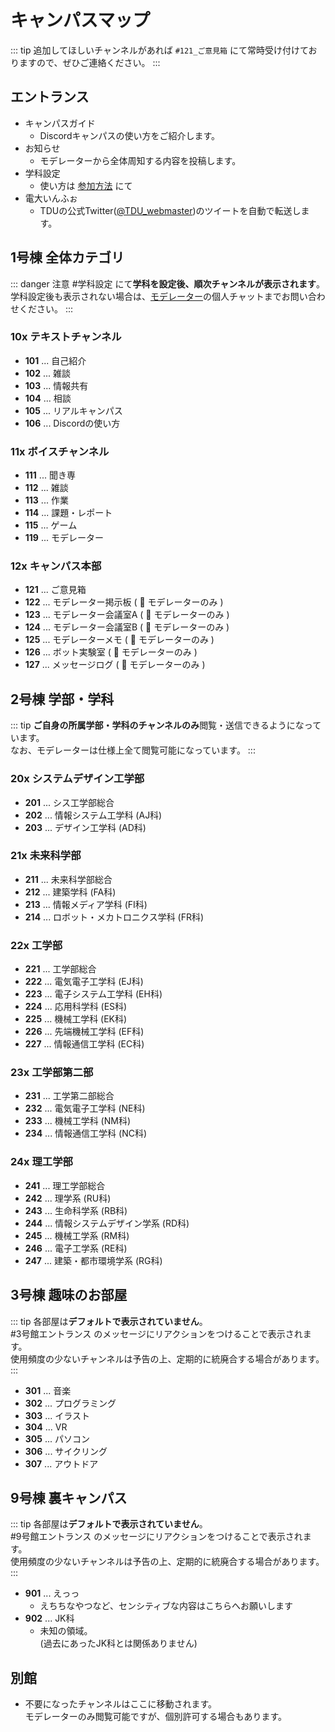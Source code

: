 # キャンパスマップ

::: tip
追加してほしいチャンネルがあれば `#121_ご意見箱` にて常時受け付けておりますので、ぜひご連絡ください。
:::

## エントランス

- キャンパスガイド
  - Discordキャンパスの使い方をご紹介します。
- お知らせ
  - モデレーターから全体周知する内容を投稿します。
- 学科設定
  - 使い方は [参加方法](/join) にて
- 電大いんふぉ
  - TDUの公式Twitter([@TDU_webmaster](https://twitter.com/TDU_webmaster))のツイートを自動で転送します。

## 1号棟 全体カテゴリ

::: danger 注意
#学科設定 にて**学科を設定後、順次チャンネルが表示されます**。  
学科設定後も表示されない場合は、[モデレーター](/about#モデレーター)の個人チャットまでお問い合わせください。
:::

### 10x テキストチャンネル

- **101** ... 自己紹介
- **102** ... 雑談
- **103** ... 情報共有
- **104** ... 相談
- **105** ... リアルキャンパス
- **106** ... Discordの使い方

### 11x ボイスチャンネル

- **111** ... 聞き専
- **112** ... 雑談
- **113** ... 作業
- **114** ... 課題・レポート
- **115** ... ゲーム
- **119** ... モデレーター

### 12x キャンパス本部

- **121** ... ご意見箱
- **122** ... モデレーター掲示板 ( :no_entry_sign: モデレーターのみ )
- **123** ... モデレーター会議室A ( :no_entry_sign: モデレーターのみ )
- **124** ... モデレーター会議室B ( :no_entry_sign: モデレーターのみ )
- **125** ... モデレーターメモ ( :no_entry_sign: モデレーターのみ )
- **126** ... ボット実験室 ( :no_entry_sign: モデレーターのみ )
- **127** ... メッセージログ ( :no_entry_sign: モデレーターのみ )

## 2号棟 学部・学科

::: tip
**ご自身の所属学部・学科のチャンネルのみ**閲覧・送信できるようになっています。  
なお、モデレーターは仕様上全て閲覧可能になっています。
:::

### 20x システムデザイン工学部

- **201** ... シス工学部総合
- **202** ... 情報システム工学科 (AJ科)
- **203** ... デザイン工学科 (AD科)

### 21x 未来科学部

- **211** ... 未来科学部総合
- **212** ... 建築学科 (FA科)
- **213** ... 情報メディア学科 (FI科)
- **214** ... ロボット・メカトロニクス学科 (FR科)

### 22x 工学部

- **221** ... 工学部総合
- **222** ... 電気電子工学科 (EJ科)
- **223** ... 電子システム工学科 (EH科)
- **224** ... 応用科学科 (ES科)
- **225** ... 機械工学科 (EK科)
- **226** ... 先端機械工学科 (EF科)
- **227** ... 情報通信工学科 (EC科)

### 23x 工学部第二部

- **231** ... 工学第二部総合
- **232** ... 電気電子工学科 (NE科)
- **233** ... 機械工学科 (NM科)
- **234** ... 情報通信工学科 (NC科)

### 24x 理工学部

- **241** ... 理工学部総合
- **242** ... 理学系 (RU科)
- **243** ... 生命科学系 (RB科)
- **244** ... 情報システムデザイン学系 (RD科)
- **245** ... 機械工学系 (RM科)
- **246** ... 電子工学系 (RE科)
- **247** ... 建築・都市環境学系 (RG科)

## 3号棟 趣味のお部屋

::: tip
各部屋は**デフォルトで表示されていません**。  
#3号館エントランス のメッセージにリアクションをつけることで表示されます。  
使用頻度の少ないチャンネルは予告の上、定期的に統廃合する場合があります。
:::

- **301** ... 音楽
- **302** ... プログラミング
- **303** ... イラスト
- **304** ... VR
- **305** ... パソコン
- **306** ... サイクリング
- **307** ... アウトドア

## 9号棟 裏キャンパス

::: tip
各部屋は**デフォルトで表示されていません**。  
#9号館エントランス のメッセージにリアクションをつけることで表示されます。  
使用頻度の少ないチャンネルは予告の上、定期的に統廃合する場合があります。
:::

- **901** ... えっっ
  - えちちなやつなど、センシティブな内容はこちらへお願いします
- **902** ... JK科
  - 未知の領域。  
    (過去にあったJK科とは関係ありません)

## 別館

- 不要になったチャンネルはここに移動されます。  
  モデレーターのみ閲覧可能ですが、個別許可する場合もあります。